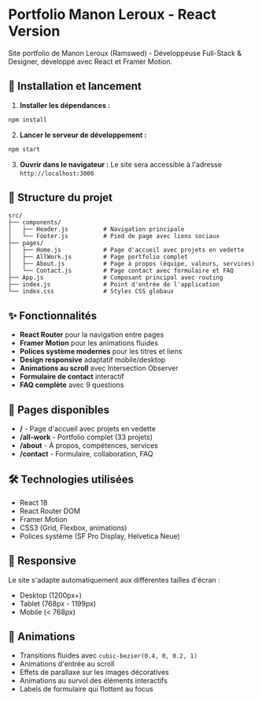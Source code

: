 # Portfolio Manon Leroux - React Version

Site portfolio de Manon Leroux (Ramswed) - Développeuse Full-Stack & Designer, développé avec React et Framer Motion.

## 🚀 Installation et lancement

1. **Installer les dépendances :**

```bash
npm install
```

2. **Lancer le serveur de développement :**

```bash
npm start
```

3. **Ouvrir dans le navigateur :**
   Le site sera accessible à l'adresse `http://localhost:3000`

## 📁 Structure du projet

```
src/
├── components/
│   ├── Header.js          # Navigation principale
│   └── Footer.js          # Pied de page avec liens sociaux
├── pages/
│   ├── Home.js            # Page d'accueil avec projets en vedette
│   ├── AllWork.js         # Page portfolio complet
│   ├── About.js           # Page à propos (équipe, valeurs, services)
│   └── Contact.js         # Page contact avec formulaire et FAQ
├── App.js                 # Composant principal avec routing
├── index.js               # Point d'entrée de l'application
└── index.css              # Styles CSS globaux
```

## ✨ Fonctionnalités

- **React Router** pour la navigation entre pages
- **Framer Motion** pour les animations fluides
- **Polices système modernes** pour les titres et liens
- **Design responsive** adaptatif mobile/desktop
- **Animations au scroll** avec Intersection Observer
- **Formulaire de contact** interactif
- **FAQ complète** avec 9 questions

## 🎨 Pages disponibles

- **/** - Page d'accueil avec projets en vedette
- **/all-work** - Portfolio complet (33 projets)
- **/about** - À propos, compétences, services
- **/contact** - Formulaire, collaboration, FAQ

## 🛠 Technologies utilisées

- React 18
- React Router DOM
- Framer Motion
- CSS3 (Grid, Flexbox, animations)
- Polices système (SF Pro Display, Helvetica Neue)

## 📱 Responsive

Le site s'adapte automatiquement aux différentes tailles d'écran :

- Desktop (1200px+)
- Tablet (768px - 1199px)
- Mobile (< 768px)

## 🎯 Animations

- Transitions fluides avec `cubic-bezier(0.4, 0, 0.2, 1)`
- Animations d'entrée au scroll
- Effets de parallaxe sur les images décoratives
- Animations au survol des éléments interactifs
- Labels de formulaire qui flottent au focus
